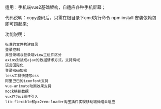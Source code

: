 适用：手机端vue2基础架构，自适应各种手机屏幕；

代码说明：copy源码后，只需在根目录下cmd执行命令 npm install 安装依赖包即可跑起来;

功能说明：

    标准的文件构建目录
    登录控制
    非登录端与登录端view主组件区分
    axios封装成ajax的数据请求方式，支持跨域
    语言国际化
    登录密码加密
    less工具快捷写css
    阿里巴巴的iconfont支持
    vue-animate动画效果支持
    mock模拟数据
    vux作为ui组件引入
    lib-flexible和px2rem-loader淘宝插件实现移动端伸缩自适应
